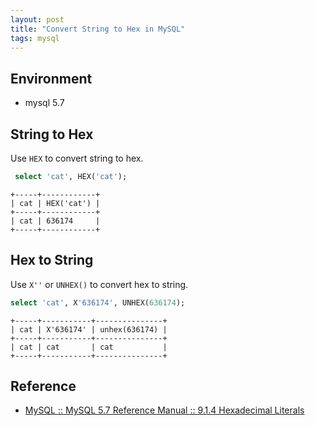 ```yaml
---
layout: post
title: "Convert String to Hex in MySQL"
tags: mysql
---
```


## Environment

- mysql 5.7

## String to Hex

Use `HEX` to convert string to hex.

```sql
 select 'cat', HEX('cat');
```

	+-----+------------+
	| cat | HEX('cat') |
	+-----+------------+
	| cat | 636174     |
	+-----+------------+

## Hex to String


Use `X''` or `UNHEX()` to convert hex to string.

```sql
select 'cat', X'636174', UNHEX(636174);
```

	+-----+-----------+---------------+
	| cat | X'636174' | unhex(636174) |
	+-----+-----------+---------------+
	| cat | cat       | cat           |
	+-----+-----------+---------------+

## Reference

- [MySQL :: MySQL 5.7 Reference Manual :: 9.1.4 Hexadecimal Literals](https://dev.mysql.com/doc/refman/5.7/en/hexadecimal-literals.html)

